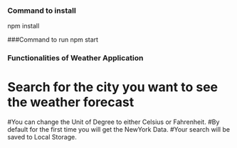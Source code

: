 ### Command to install 

npm install

###Command to run
npm start


### Functionalities of Weather Application

# Search for the city you want to see the weather forecast
#You can change the Unit of Degree to either Celsius or Fahrenheit.
#By default for the first time you will get the NewYork Data.
#Your search will be saved to Local Storage.
